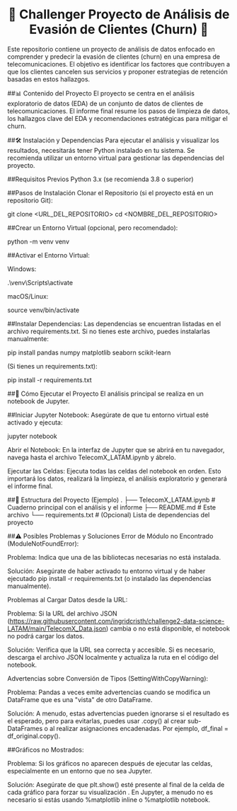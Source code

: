 <h1 align="center">🎁 Challenger Proyecto de Análisis de Evasión de Clientes (Churn) 🎉</h1> 

Este repositorio contiene un proyecto de análisis de datos enfocado en comprender y predecir la evasión de clientes (churn) en una empresa de telecomunicaciones. El objetivo es identificar los factores que contribuyen a que los clientes cancelen sus servicios y proponer estrategias de retención basadas en estos hallazgos.

##📊 Contenido del Proyecto
El proyecto se centra en el análisis exploratorio de datos (EDA) de un conjunto de datos de clientes de telecomunicaciones. El informe final resume los pasos de limpieza de datos, los hallazgos clave del EDA y recomendaciones estratégicas para mitigar el churn.

##🛠️ Instalación y Dependencias
Para ejecutar el análisis y visualizar los resultados, necesitarás tener Python instalado en tu sistema. Se recomienda utilizar un entorno virtual para gestionar las dependencias del proyecto.

##Requisitos Previos
Python 3.x (se recomienda 3.8 o superior)

##Pasos de Instalación
Clonar el Repositorio (si el proyecto está en un repositorio Git):

git clone <URL_DEL_REPOSITORIO>
cd <NOMBRE_DEL_REPOSITORIO>

##Crear un Entorno Virtual (opcional, pero recomendado):

python -m venv venv

##Activar el Entorno Virtual:

Windows:

.\venv\Scripts\activate

macOS/Linux:

source venv/bin/activate

##Instalar Dependencias:
Las dependencias se encuentran listadas en el archivo requirements.txt. Si no tienes este archivo, puedes instalarlas manualmente:

pip install pandas numpy matplotlib seaborn scikit-learn

(Si tienes un requirements.txt):

pip install -r requirements.txt

##🚀 Cómo Ejecutar el Proyecto
El análisis principal se realiza en un notebook de Jupyter.

##Iniciar Jupyter Notebook:
Asegúrate de que tu entorno virtual esté activado y ejecuta:

jupyter notebook

Abrir el Notebook:
En la interfaz de Jupyter que se abrirá en tu navegador, navega hasta el archivo TelecomX_LATAM.ipynb y ábrelo.

Ejecutar las Celdas:
Ejecuta todas las celdas del notebook en orden. Esto importará los datos, realizará la limpieza, el análisis exploratorio y generará el informe final.

##📁 Estructura del Proyecto (Ejemplo)
.
├── TelecomX_LATAM.ipynb        # Cuaderno principal con el análisis y el informe
├── README.md                   # Este archivo
└── requirements.txt            # (Opcional) Lista de dependencias del proyecto

##⚠️ Posibles Problemas y Soluciones
Error de Módulo no Encontrado (ModuleNotFoundError):

Problema: Indica que una de las bibliotecas necesarias no está instalada.

Solución: Asegúrate de haber activado tu entorno virtual y de haber ejecutado pip install -r requirements.txt (o instalado las dependencias manualmente).

Problemas al Cargar Datos desde la URL:

Problema: Si la URL del archivo JSON (https://raw.githubusercontent.com/ingridcristh/challenge2-data-science-LATAM/main/TelecomX_Data.json) cambia o no está disponible, el notebook no podrá cargar los datos.

Solución: Verifica que la URL sea correcta y accesible. Si es necesario, descarga el archivo JSON localmente y actualiza la ruta en el código del notebook.

Advertencias sobre Conversión de Tipos (SettingWithCopyWarning):

Problema: Pandas a veces emite advertencias cuando se modifica un DataFrame que es una "vista" de otro DataFrame.

Solución: A menudo, estas advertencias pueden ignorarse si el resultado es el esperado, pero para evitarlas, puedes usar .copy() al crear sub-DataFrames o al realizar asignaciones encadenadas. Por ejemplo, df_final = df_original.copy().

##Gráficos no Mostrados:

Problema: Si los gráficos no aparecen después de ejecutar las celdas, especialmente en un entorno que no sea Jupyter.

Solución: Asegúrate de que plt.show() esté presente al final de la celda de cada gráfico para forzar su visualización
. En Jupyter, a menudo no es necesario si estás usando %matplotlib inline o %matplotlib notebook.

